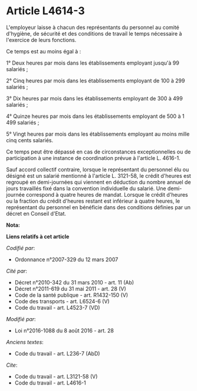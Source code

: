 # Article L4614-3

L'employeur laisse à chacun des représentants du personnel au comité d'hygiène, de sécurité et des conditions de travail le
temps nécessaire à l'exercice de leurs fonctions. 

Ce temps est au moins égal à : 

1° Deux heures par mois dans les établissements employant jusqu'à 99 salariés ; 

2° Cinq heures par mois dans les établissements employant de 100 à 299 salariés ; 

3° Dix heures par mois dans les établissements employant de 300 à 499 salariés ; 

4° Quinze heures par mois dans les établissements employant de 500 à 1 499 salariés ; 

5° Vingt heures par mois dans les établissements employant au moins mille cinq cents salariés. 

Ce temps peut être dépassé en cas de circonstances exceptionnelles ou de participation à une instance de coordination prévue
à l'article L. 4616-1. 

Sauf accord collectif contraire, lorsque le représentant du personnel élu ou désigné est un salarié mentionné à l'article L.
3121-58, le crédit d'heures est regroupé en demi-journées qui viennent en déduction du nombre annuel de jours travaillés fixé
dans la convention individuelle du salarié. Une demi-journée correspond à quatre heures de mandat. Lorsque le crédit d'heures
ou la fraction du crédit d'heures restant est inférieur à quatre heures, le représentant du personnel en bénéficie dans des
conditions définies par un décret en Conseil d'Etat.

**Nota:**



**Liens relatifs à cet article**

_Codifié par_:

  - Ordonnance n°2007-329 du 12 mars 2007

_Cité par_:

  - Décret n°2010-342 du 31 mars 2010 - art. 11 (Ab)
  - Décret n°2011-619 du 31 mai 2011 - art. 28 (V)
  - Code de la santé publique - art. R1432-150 (V)
  - Code des transports - art. L6524-6 (V)
  - Code du travail - art. L4523-7 (VD)

_Modifié par_:

  - Loi n°2016-1088 du 8 août 2016 - art. 28

_Anciens textes_:

  - Code du travail - art. L236-7 (AbD)

_Cite_:

  - Code du travail - art. L3121-58 (V)
  - Code du travail - art. L4616-1
